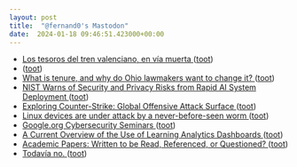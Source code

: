 ```yaml
---
layout: post
title:  "@fernand0's Mastodon"
date:  2024-01-18 09:46:51.423000+00:00
---
```

*  [Los tesoros del tren valenciano, en vía muerta ](https://www.lasprovincias.es/culturas/tesoros-tren-media-decada-via-muerta-20231229140251-nt.htm) ([toot](https://mastodon.social/@fernand0/111776314911824244))
*  [ ](https://mastodon.social/@DekaBlack) ([toot](https://mastodon.social/@fernand0/111776239112161343))
*  [What is tenure, and why do Ohio lawmakers want to change it? ](https://eu.dispatch.com/story/news/education/2023/04/29/what-is-tenure-and-why-do-ohio-lawmakers-want-to-change-it/70092936007) ([toot](https://mastodon.social/@fernand0/111776141719586878))
*  [NIST Warns of Security and Privacy Risks from Rapid AI System Deployment ](https://thehackernews.com/2024/01/nist-warns-of-security-and-privacy.htm) ([toot](https://mastodon.social/@fernand0/111774661221998599))
*  [Exploring Counter-Strike: Global Offensive Attack Surface ](https://www.synacktiv.com/publications/exploring-counter-strike-global-offensive-attack-surfac) ([toot](https://mastodon.social/@fernand0/111774496209416603))
*  [Linux devices are under attack by a never-before-seen worm ](https://arstechnica.com/security/2024/01/a-previously-unknown-worm-has-been-stealthily-targeting-linux-devices-for-a-year) ([toot](https://mastodon.social/@fernand0/111772789710718525))
*  [Google.org Cybersecurity Seminars ](https://cyberseminars.withgoogle.com) ([toot](https://mastodon.social/@fernand0/111772691885736499))
*  [A Current Overview of the Use of Learning Analytics Dashboards ](https://www.mdpi.com/2227-7102/14/1/8) ([toot](https://mastodon.social/@fernand0/111772548487636562))
*  [Academic Papers: Written to be Read, Referenced, or Questioned? ](https://blog.ouseful.info/2024/01/11/academic-papers-written-to-be-read-referenced-or-questioned) ([toot](https://mastodon.social/@fernand0/111772498837804282))
*  [Todavía no. ](https://avecesunafoto.wordpress.com/2024/01/17/todavia-no) ([toot](https://mastodon.social/@fernand0/111772410785379403))
